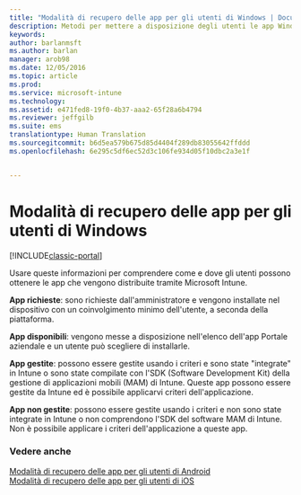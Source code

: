 ```yaml
---
title: "Modalità di recupero delle app per gli utenti di Windows | Documentazione Microsoft"
description: Metodi per mettere a disposizione degli utenti le app Windows
keywords: 
author: barlanmsft
ms.author: barlan
manager: arob98
ms.date: 12/05/2016
ms.topic: article
ms.prod: 
ms.service: microsoft-intune
ms.technology: 
ms.assetid: e471fed8-19f0-4b37-aaa2-65f28a6b4794
ms.reviewer: jeffgilb
ms.suite: ems
translationtype: Human Translation
ms.sourcegitcommit: b6d5ea579b675d85d4404f289db83055642ffddd
ms.openlocfilehash: 6e295c5df6ec52d3c106fe934d05f10dbc2a3e1f


---
```



# <a name="how-your-windows-users-get-their-apps"></a>Modalità di recupero delle app per gli utenti di Windows

[!INCLUDE[classic-portal](../includes/classic-portal.md)]

Usare queste informazioni per comprendere come e dove gli utenti possono ottenere le app che vengono distribuite tramite Microsoft Intune.

**App richieste**: sono richieste dall'amministratore e vengono installate nel dispositivo con un coinvolgimento minimo dell'utente, a seconda della piattaforma.

**App disponibili**: vengono messe a disposizione nell'elenco dell'app Portale aziendale e un utente può scegliere di installarle.

**App gestite**: possono essere gestite usando i criteri e sono state "integrate" in Intune o sono state compilate con l'SDK (Software Development Kit) della gestione di applicazioni mobili (MAM) di Intune. Queste app possono essere gestite da Intune ed è possibile applicarvi criteri dell'applicazione.

**App non gestite**: possono essere gestite usando i criteri e non sono state integrate in Intune o non comprendono l'SDK del software MAM di Intune. Non è possibile applicare i criteri dell'applicazione a queste app.

### <a name="see-also"></a>Vedere anche
[Modalità di recupero delle app per gli utenti di Android](how-your-android-users-get-their-apps.md)</br>
[Modalità di recupero delle app per gli utenti di iOS](how-your-ios-users-get-their-apps.md)



<!--HONumber=Dec16_HO2-->


